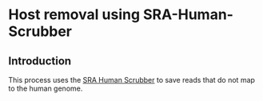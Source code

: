 # Host removal using SRA-Human-Scrubber

## Introduction

This process uses the [SRA Human Scrubber](https://github.com/ncbi/sra-human-scrubber) to save reads that do not map to the human genome.
